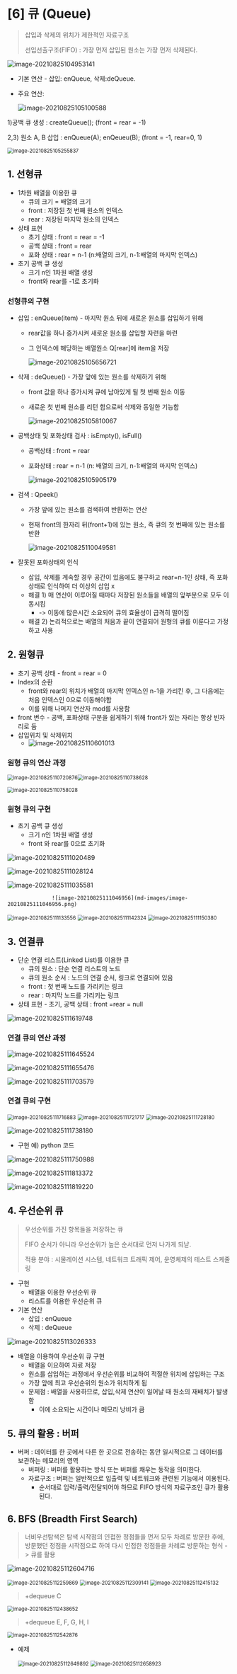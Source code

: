 # [6] 큐 (Queue)

> 삽입과 삭제의 위치가 제한적인 자료구조 
>
> 선입선출구조(FIFO) : 가장 먼저 삽입된 원소는 가장 먼저 삭제된다.

![image-20210825104953141](md-images/image-20210825104953141.png)

* 기본 연산 - 삽입: enQueue, 삭제:deQueue.

* 주요 연산:

  ![image-20210825105100588](md-images/image-20210825105100588.png)

1)공백 큐 생성 : createQueue();           (front = rear = -1)

2,3) 원소 A, B 삽입 : enQueue(A); enQeueu(B);      (front = -1, rear=0, 1)

 <img src="md-images/image-20210825105255837.png" alt="image-20210825105255837" style="zoom:80%;" />

## 1. 선형큐

* 1차원 배열을 이용한 큐
  * 큐의 크기 = 배열의 크기
  * front : 저장된 첫 번째 원소의 인덱스
  * rear : 저장된 마지막 원소의 인덱스
* 상태 표현
  * 초기 상태 : front = rear = -1
  * 공백 상태 : front = rear
  * 포화 상태 : rear = n-1 (n:배열의 크기, n-1:배열의 마지막 인덱스)
* 초기 공백 큐 생성
  * 크기 n인 1차원 배열 생성
  * front와 rear를 -1로 초기화



### 선형큐의 구현

* 삽입 : enQueue(item) - 마지막 원소 뒤에 새로운 원소를 삽입하기 위해

  * rear값을 하나 증가시켜 새로운 원소를 삽입할 자련을 마련

  * 그 인덱스에 해당하는 배열원소 Q[rear]에 item을 저장

    ![image-20210825105656721](md-images/image-20210825105656721.png)

* 삭제 : deQueue() - 가장 앞에 있는 원소를 삭제하기 위해

  * front 값을 하나 증가시켜 큐에 남아있게 될 첫 번째 원소 이동

  * 새로운 첫 번째 원소를 리턴 함으로써 삭제와 동일한 기능함

    ![image-20210825105810067](md-images/image-20210825105810067.png)

* 공백상태 및 포화상태 검사 : isEmpty(), isFull()

  * 공백상태 : front = rear

  * 포화상태 : rear = n-1 (n: 배열의 크기, n-1:배열의 마지막 인덱스)

    ![image-20210825105905179](md-images/image-20210825105905179.png)

* 검색 : Qpeek()

  * 가장 앞에 있는 원소를 검색하여 반환하는 연산

  * 현재 front의 한자리 뒤(front+1)에 있는 원소, 즉 큐의 첫 번째에 있는 원소를 반환

    ![image-20210825110049581](md-images/image-20210825110049581.png)



* 잘못된 포화상태의 인식
  * 삽입, 삭제를 계속할 경우 공간이 있음에도 불구하고 rear=n-1인 상태, 즉 포화상태로 인식하여 더 이상의 삽입 x
  * 해결 1) 매 연산이 이루어질 때마다 저장된 원소들을 배열의 앞부분으로 모두 이동시킴
    *  -> 이동에 많은시간 소요되어 큐의 효율성이 급격히 떨어짐
  * 해결 2) 논리적으로는 배열의 처음과 끝이 연결되어 원형의 큐를 이룬다고 가정하고 사용



## 2. 원형큐

* 초기 공백 상태 - front = rear = 0
* Index의 순환 
  * front와 rear의 위치가 배열의 마지막 인덱스인 n-1을 가리킨 후, 그 다음에는 처음 인덱스인 0으로 이동해야함
  * 이를 위해 나머지 연산자 mod를 사용함
* front 변수 - 공백, 포화상태 구분을 쉽게하기 위해  front가 있는 자리는 항상 빈자리로 둠
* 삽입위치 및 삭제위치
  *  ![image-20210825110601013](md-images/image-20210825110601013.png)



### 원형 큐의 연산 과정

<img src="md-images/image-20210825110720876.png" alt="image-20210825110720876" style="zoom: 80%;" /><img src="md-images/image-20210825110738628.png" alt="image-20210825110738628" style="zoom: 80%;" />

<img src="md-images/image-20210825110758028.png" alt="image-20210825110758028" style="zoom: 80%;" />

### 원형 큐의 구현

* 초기 공백 큐 생성
  * 크기 n인 1차원 배열 생성
  * front 와 rear를 0으로 초기화

 ![image-20210825111020489](md-images/image-20210825111020489.png)

 ![image-20210825111028124](md-images/image-20210825111028124.png)

 ![image-20210825111035581](md-images/image-20210825111035581.png)

 				  ![image-20210825111046956](md-images/image-20210825111046956.png)

<img src="md-images/image-20210825111133556.png" alt="image-20210825111133556" style="zoom:80%;" />

<img src="md-images/image-20210825111142324.png" alt="image-20210825111142324" style="zoom:80%;" />

<img src="md-images/image-20210825111150380.png" alt="image-20210825111150380" style="zoom:80%;" />



## 3. 연결큐

* 단순 연결 리스트(Linked List)를 이용한 큐
  * 큐의 원소 : 단순 연결 리스트의 노드
  * 큐의 원소 순서 : 노드의 연결 순서, 링크로 연결되어 있음
  * front : 첫 번째 노드를 가리키는 링크
  * rear : 마지막 노드를 가리키는 링크
* 상태 표현 - 초기, 공백 상태 : front =rear = null

![image-20210825111619748](md-images/image-20210825111619748.png)



### 연결 큐의 연산 과정

![image-20210825111645524](md-images/image-20210825111645524.png)

![image-20210825111655476](md-images/image-20210825111655476.png)

![image-20210825111703579](md-images/image-20210825111703579.png)



### 연결 큐의 구현

 <img src="md-images/image-20210825111716883.png" alt="image-20210825111716883" style="zoom:80%;" />

 <img src="md-images/image-20210825111721717.png" alt="image-20210825111721717" style="zoom:80%;" />

 <img src="md-images/image-20210825111728180.png" alt="image-20210825111728180" style="zoom:80%;" />

 ![image-20210825111738180](md-images/image-20210825111738180.png)

* 구현 예) python 코드

![image-20210825111750988](md-images/image-20210825111750988.png)

![image-20210825111813372](md-images/image-20210825111813372.png)

![image-20210825111819220](md-images/image-20210825111819220.png)



## 4. 우선순위 큐

> 우선순위를 가진 항목들을 저장하는 큐
>
> FIFO 순서가 아니라 우선순위가 높은 순서대로 먼저 나가게 되낟.
>
> 적용 분야 : 시물레이션 시스템, 네트워크 트래픽 제어, 운영체제의 테스트 스케줄링

* 구현 
  * 배열을 이용한 우선순위 큐
  * 리스트를 이용한 우선순위 큐
* 기본 연산
  * 삽입 : enQueue
  * 삭제 : deQueue

![image-20210825113026333](md-images/image-20210825113026333.png)

* 배열을 이용하여 우선순위 큐 구현
  * 배열을 이요하여 자료 저장
  * 원소를 삽입하는 과정에서 우선순위를 비교하여 적절한 위치에 삽입하는 구조
  * 가장 앞에 최고 우선순위의 원소가 위치하게 됨
  * 문제점 : 배열을 사용하므로, 삽입,삭제 연산이 일어날 때 원소의 재배치가 발생함
    * 이에 소요되는 시간이나 메모리 낭비가 큼



## 5. 큐의 활용 : 버퍼

* 버퍼 : 데이터를 한 곳에서 다른 한 곳으로 전송하는 동안 일시적으로 그 데이터를 보관하는 메모리의 영역
  * 버퍼링 : 버퍼를 활용하는 방식 또는 버퍼를 채우는 동작을 의미한다.
  * 자료구조 : 버퍼는 일반적으로 입출력 및 네트워크와 관련된 기능에서 이용된다.
    * 순서대로 입력/출력/전달되어야 하므로 FIFO 방식의 자료구조인 큐가 활용된다. 



## 6. BFS (Breadth First Search)

> 너비우선탐색은 탐색 시작점의 인접한 정점들을 먼저 모두 차례로 방문한 후에, 방문했던 정점을 시작점으로 하여 다시 인접한 정점들을 차례로 방문하는 형식 -> 큐를 활용

![image-20210825112604716](md-images/image-20210825112604716.png)

<img src="md-images/image-20210825112259869.png" alt="image-20210825112259869" style="zoom:80%;" />

<img src="md-images/image-20210825112309141.png" alt="image-20210825112309141" style="zoom:80%;" />

<img src="md-images/image-20210825112415132.png" alt="image-20210825112415132" style="zoom:80%;" />

>  +dequeue C

<img src="md-images/image-20210825112438652.png" alt="image-20210825112438652" style="zoom:80%;" />

> +dequeue E, F, G, H, I

<img src="md-images/image-20210825112542876.png" alt="image-20210825112542876" style="zoom:80%;" />



* 예제

   <img src="md-images/image-20210825112649892.png" alt="image-20210825112649892" style="zoom: 80%;" />

   <img src="md-images/image-20210825112658923.png" alt="image-20210825112658923" style="zoom: 80%;" />

